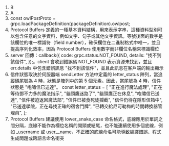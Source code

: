 1. B
2. A
3. const owlPostProto = grpc.loadPackageDefinition(packageDefinition).owlpost;
4. Protocol Buffers 定義的一種基本資料結構，用來表示字串，這種資料型別可以包含任意的文字資料，例如文字、句子或其他文字資訊。等號後面的數字是該欄位的唯一標識符（field number），確保欄位在二進制格式中唯一，並且提高序列化效率，因為 Protocol Buffers 使用數字而非欄位名稱來標識欄位
5. server 回傳：callback({ code: grpc.status.NOT_FOUND, details: "找不到該信件", });。client 會收到錯誤碼 NOT_FOUND 表示資源未找到，並且 err.details 中包含錯誤訊息 "找不到該信件"，並且此訊息在客戶端的輸出顯示
6. 信件狀態取決於伺服器端 sendLetter 方法中定義的 letter_status 陣列，當追蹤碼尾號為 4 時，狀態是陣列中的第 5 個元素。因此，當尾號為 4 時，信件狀態是 "咆嘯信已送達"。
   const letter_status = [
   "正在進行魔法處理",
   "正在等待鄧不力多的魔法指示",
   "貓頭鷹迷路了",
   "貓頭鷹正在休息",
   "咆嘯信已送達",
   "信件被迫返回魔法部",
   "信件已被食死徒攔截",
   "信件仍待在隱形信箱中",
   "已送達學院，正在尋找正確的宿舍門牌",
   "已轉交給尼可勒梅的時間轉換器管理員",
   ];
7. Protocol Buffers 建議使用 lower_snake_case 命名格式，底線應用於單詞之間分隔，底線不能作為欄位名稱的開頭或結尾，也不能連續使用多個底線，例如 \_username 或 user\_\_name，不正確的底線命名可能導致編譯錯誤、程式生成問題或跨語言命名衝突
